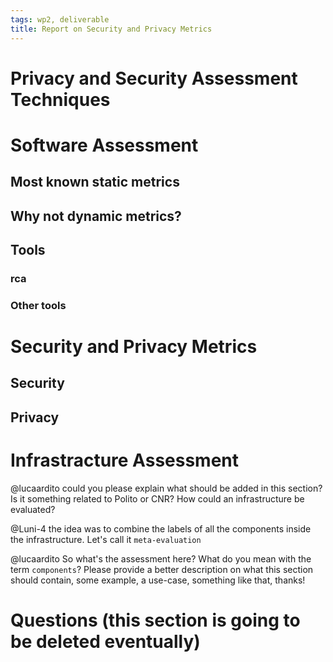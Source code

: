 ```yaml
---
tags: wp2, deliverable
title: Report on Security and Privacy Metrics
---
```




# Privacy and Security Assessment Techniques





# Software Assessment

## Most known static metrics

## Why not dynamic metrics?

## Tools

### rca

### Other tools


# Security and Privacy Metrics


## Security



## Privacy


# Infrastracture Assessment

@lucaardito could you please explain what should be added in this section? Is it something related to Polito or CNR? How could an infrastructure be evaluated? 

@Luni-4 the idea was to combine the labels of all the components inside the infrastructure. Let's call it `meta-evaluation`

@lucaardito So what's the assessment here? What do you mean with the term `components`? Please provide a better description on what this section should contain, some example, a use-case, something like that, thanks!


# Questions (this section is going to be deleted eventually)
